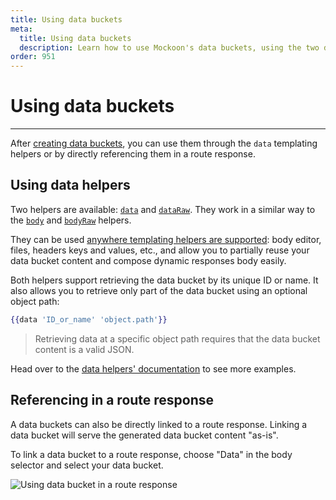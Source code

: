 ```yaml
---
title: Using data buckets
meta:
  title: Using data buckets
  description: Learn how to use Mockoon's data buckets, using the two data and dataRaw helpers, or by directly linking the bucket to a route response
order: 951
---
```


# Using data buckets

---

After [creating data buckets](docs:data-buckets/overview), you can use them through the `data` templating helpers or by directly referencing them in a route response.

## Using data helpers

Two helpers are available: [`data`](docs:templating/mockoon-helpers#data) and [`dataRaw`](docs:templating/mockoon-helpers#dataraw). They work in a similar way to the [`body`](docs:templating/mockoon-request-helpers#body) and [`bodyRaw`](docs:templating/mockoon-request-helpers#bodyraw) helpers.

They can be used [anywhere templating helpers are supported](docs:templating/overview): body editor, files, headers keys and values, etc., and allow you to partially reuse your data bucket content and compose dynamic responses body easily.

Both helpers support retrieving the data bucket by its unique ID or name. It also allows you to retrieve only part of the data bucket using an optional object path:

```handlebars
{{data 'ID_or_name' 'object.path'}}
```

> Retrieving data at a specific object path requires that the data bucket content is a valid JSON.

Head over to the [data helpers' documentation](docs:templating/mockoon-helpers#data) to see more examples.

## Referencing in a route response

A data buckets can also be directly linked to a route response. Linking a data bucket will serve the generated data bucket content "as-is".

To link a data bucket to a route response, choose "Data" in the body selector and select your data bucket.

![Using data bucket in a route response](docs-img:link-data-bucket-response.png)
